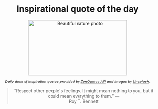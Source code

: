 
<div align="center">

# Inspirational quote of the day

<img src="./data/photo.jpeg" alt="Beautiful nature photo" width="320" height="180">

<sub><i>Daily dose of inspiration quotes provided by [ZenQuotes API](https://zenquotes.io/) and images by [Unsplash](https://unsplash.com/).</i></sub>


<blockquote>&ldquo;Respect other people's feelings. It might mean nothing to you, but it could mean everything to them.&rdquo; &mdash; <footer>Roy T. Bennett</footer></blockquote>

</div>
